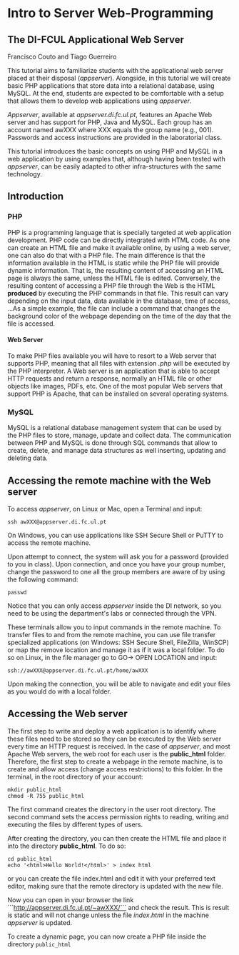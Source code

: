 # Intro to Server Web-Programming
## The DI-FCUL Applicational Web Server
Francisco Couto and Tiago Guerreiro

This tutorial aims to familiarize students with the applicational web server placed at their disposal (_appserver_). Alongside, in this tutorial we will create basic PHP applications that store data into a relational database, using MySQL. At the end, students are expected to be comfortable with a setup that allows them to develop web applications using _appserver_. 

_Appserver_, available at _appserver.di.fc.ul.pt_, features an Apache Web server and has support for PHP, Java and MySQL. Each group has an account named awXXX where XXX equals the group name (e.g., 001). Passwords and access instructions are provided in the laboratorial class.

This tutorial introduces the basic concepts on using PHP and MySQL in a web application  by using examples that, although having been tested with _appserver_, can be easily adapted to other infra-structures with the same technology.

## Introduction

### PHP

PHP is a programming language that is specially targeted at web application development. PHP code can be directly integrated with HTML code. As one can create an HTML file and make it available online, by using a web server, one can also do that with a PHP file. The main difference is that the information available in the HTML is static while the PHP file will provide dynamic information. That is, the resulting content of accessing an HTML page is always the same, unless the HTML file is edited. Conversely, the resulting content of accessing a PHP file through the Web is the HTML **produced** by executing the PHP commands in that file. This result can vary depending on the input data, data available in the database, time of access, ...As a simple example, the file can include a command that changes the background color of the webpage depending on the time of the day that the file is accessed.

#### Web Server

To make PHP files available you will have to resort to a Web server that supports PHP, meaning that all files with extension _.php_ will be executed by the PHP interpreter. A Web server is an application that is able to accept HTTP requests and return a response, normally an HTML file or other objects like images, PDFs, etc. One of the most popular Web servers that support PHP is Apache, that can be installed on several operating systems. 

### MySQL

MySQL is a relational database management system that can be used by the PHP files to store, manage, update and collect data. The communication between PHP and MySQL is done through SQL commands that allow to create, delete, and manage data structures as well inserting, updating and deleting data.

## Accessing the remote machine with the Web server

To access _appserver_, on Linux or Mac, open a Terminal and input:
```
ssh awXXX@appserver.di.fc.ul.pt
```

On Windows, you can use applications like SSH Secure Shell or PuTTY to access the remote machine. 

Upon attempt to connect, the system will ask you for a password (provided to you in class). Upon connection, and once you have your group number, change the password to one all the group members are aware of by using the following command:

```
passwd
```

Notice that you can only access _appserver_ inside the DI network, so you need to be using the department's labs or connected through the VPN. 

These terminals allow you to input commands in the remote machine. To transfer files to and from the remote machine, you can use file transfer specialized applications (on Windows: SSH Secure Shell, FileZilla, WinSCP) or map the remove location and manage it as if it was a local folder. To do so on Linux, in the file manager go to GO-> OPEN LOCATION and input:

```
ssh://awXXX@appserver.di.fc.ul.pt/home/awXXX
```

Upon making the connection, you will be able to navigate and edit your files as you would do with a local folder.

## Accessing the Web server

The first step to write and deploy a web application is to identify where these files need to be stored so they can be executed by the Web server every time an HTTP request is received. In the case of _appserver_, and most Apache Web servers, the web root for each user is the **public_html** folder. Therefore, the first step to create a webpage in the remote machine, is to create and allow access (change access restrictions) to this folder. In the terminal, in the root directory of your account:

```
mkdir public_html
chmod -R 755 public_html
```

The first command creates the directory in the user root directory. The second command sets the access permission rights to reading, writing and executing the files by different types of users. 

After creating the directory, you can then create the HTML file and place it into the directory **public_html**. To do so:

``` 
cd public_html
echo '<html>Hello World!</html>' > index html
```

or you can create the file index.html and edit it with your preferred text editor, making sure that the remote directory is updated with the new file.

Now you can open in your browser the link ´´´http://appserver.di.fc.ul.pt/~awXXX/``` and check the result. This is result is static and will not change unless the file _index.html_ in the machine _appserver_ is updated.

To create a dynamic page, you can now create a PHP file inside the directory ```public_html```